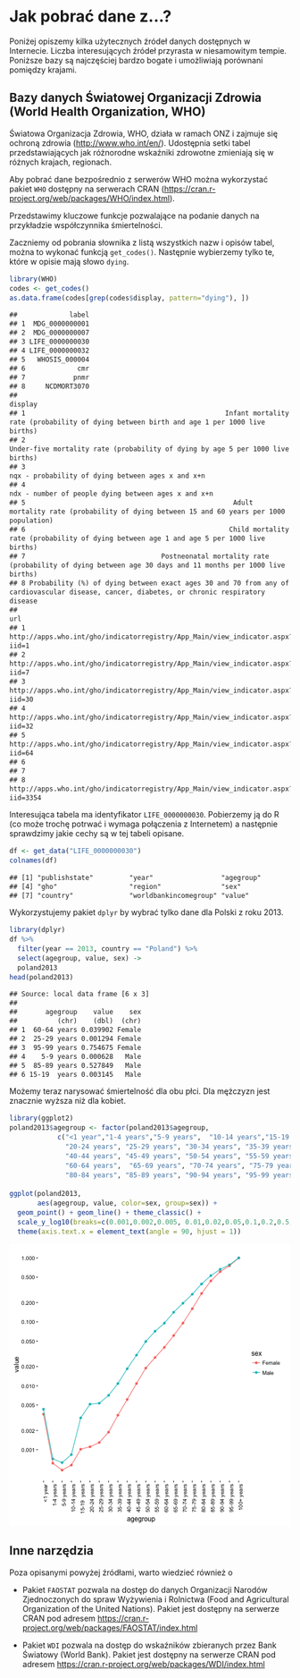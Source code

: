 # Jak pobrać dane z...?

Poniżej opiszemy kilka użytecznych źródeł danych dostępnych w Internecie.
Liczba interesujących źródeł przyrasta w niesamowitym tempie. Poniższe bazy są najczęściej bardzo bogate i umożliwiają porównani pomiędzy krajami.


## Bazy danych Światowej Organizacji Zdrowia (World Health Organization, WHO)

Światowa Organizacja Zdrowia, WHO, działa w ramach ONZ i zajmuje się ochroną zdrowia (http://www.who.int/en/). Udostępnia setki tabel przedstawiających jak różnorodne wskaźniki zdrowotne zmieniają się w różnych krajach, regionach.

Aby pobrać dane bezpośrednio z serwerów WHO można wykorzystać pakiet `WHO` dostępny na serwerach CRAN (https://cran.r-project.org/web/packages/WHO/index.html).

Przedstawimy kluczowe funkcje pozwalające na podanie danych na przykładzie współczynnika śmiertelności.

Zaczniemy od pobrania słownika z listą wszystkich nazw i opisów tabel, można to wykonać funkcją `get_codes()`. Następnie wybierzemy tylko te, które w opisie mają słowo `dying`.


```r
library(WHO)
codes <- get_codes()
as.data.frame(codes[grep(codes$display, pattern="dying"), ])
```

```
##             label
## 1  MDG_0000000001
## 2  MDG_0000000007
## 3 LIFE_0000000030
## 4 LIFE_0000000032
## 5   WHOSIS_000004
## 6             cmr
## 7            pnmr
## 8     NCDMORT3070
##                                                                                                                                      display
## 1                                                  Infant mortality rate (probability of dying between birth and age 1 per 1000 live births)
## 2                                                             Under-five mortality rate (probability of dying by age 5 per 1000 live births)
## 3                                                                                          nqx - probability of dying between ages x and x+n
## 4                                                                                        ndx - number of people dying between ages x and x+n
## 5                                                    Adult mortality rate (probability of dying between 15 and 60 years per 1000 population)
## 6                                                   Child mortality rate (probability of dying between age 1 and age 5 per 1000 live births)
## 7                                  Postneonatal mortality rate (probability of dying between age 30 days and 11 months per 1000 live births)
## 8 Probability (%) of dying between exact ages 30 and 70 from any of cardiovascular disease, cancer, diabetes, or chronic respiratory disease
##                                                                               url
## 1    http://apps.who.int/gho/indicatorregistry/App_Main/view_indicator.aspx?iid=1
## 2    http://apps.who.int/gho/indicatorregistry/App_Main/view_indicator.aspx?iid=7
## 3   http://apps.who.int/gho/indicatorregistry/App_Main/view_indicator.aspx?iid=30
## 4   http://apps.who.int/gho/indicatorregistry/App_Main/view_indicator.aspx?iid=32
## 5   http://apps.who.int/gho/indicatorregistry/App_Main/view_indicator.aspx?iid=64
## 6                                                                                
## 7                                                                                
## 8 http://apps.who.int/gho/indicatorregistry/App_Main/view_indicator.aspx?iid=3354
```

Interesująca tabela ma identyfikator `LIFE_0000000030`. Pobierzemy ją do R (co może trochę potrwać i wymaga połączenia z Internetem) a następnie sprawdzimy jakie cechy są w tej tabeli opisane.


```r
df <- get_data("LIFE_0000000030")
colnames(df)
```

```
## [1] "publishstate"         "year"                 "agegroup"            
## [4] "gho"                  "region"               "sex"                 
## [7] "country"              "worldbankincomegroup" "value"
```

Wykorzystujemy pakiet `dplyr` by wybrać tylko dane dla Polski z roku 2013.


```r
library(dplyr)
df %>% 
  filter(year == 2013, country == "Poland") %>%
  select(agegroup, value, sex) ->
  poland2013
head(poland2013)
```

```
## Source: local data frame [6 x 3]
## 
##       agegroup    value    sex
##          (chr)    (dbl)  (chr)
## 1  60-64 years 0.039902 Female
## 2  25-29 years 0.001294 Female
## 3  95-99 years 0.754675 Female
## 4    5-9 years 0.000628   Male
## 5  85-89 years 0.527849   Male
## 6 15-19  years 0.003145   Male
```

Możemy teraz narysować śmiertelność dla obu płci. Dla mężczyzn jest znacznie wyższa niż dla kobiet.


```r
library(ggplot2)
poland2013$agegroup <- factor(poland2013$agegroup,
            c("<1 year","1-4 years","5-9 years",  "10-14 years","15-19  years", 
              "20-24 years", "25-29 years", "30-34 years", "35-39 years", 
              "40-44 years", "45-49 years", "50-54 years", "55-59 years", 
              "60-64 years",  "65-69 years", "70-74 years", "75-79 years", 
              "80-84 years", "85-89 years", "90-94 years", "95-99 years", "100+ years"))

ggplot(poland2013, 
       aes(agegroup, value, color=sex, group=sex)) +
  geom_point() + geom_line() + theme_classic() + 
  scale_y_log10(breaks=c(0.001,0.002,0.005, 0.01,0.02,0.05,0.1,0.2,0.5,1)) +
  theme(axis.text.x = element_text(angle = 90, hjust = 1))
```

![plot of chunk unnamed-chunk-4](figure/unnamed-chunk-4-1.png)

##

## Inne narzędzia

Poza opisanymi powyżej źródłami, warto wiedzieć również o

* Pakiet `FAOSTAT` pozwala na dostęp do danych Organizacji Narodów Zjednoczonych do spraw Wyżywienia i Rolnictwa (Food and Agricultural Organization of the United Nations). Pakiet jest dostępny na serwerze CRAN pod adresem 
https://cran.r-project.org/web/packages/FAOSTAT/index.html

* Pakiet `WDI` pozwala na dostęp do wskaźników zbieranych przez Bank Światowy (World Bank). Pakiet jest dostępny na serwerze CRAN pod adresem
https://cran.r-project.org/web/packages/WDI/index.html



